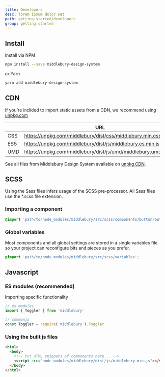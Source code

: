 ```yaml
---
title: Developers
desc: lorem ipsum dolor set
path: getting-started/developers
group: getting started
---
```



## Install

Install via NPM

```bash
npm install --save middlebury-design-system
```

or Yarn

```bash
yarn add middlebury-design-system
```

## CDN

If you're inclided to import static assets from a CDN, we recommend using [unpkg.com](https://unpkg.com)

||URL|
---|---
CSS|https://unpkg.com/middlebury/dist/css/middlebury.min.css
ES5|https://unpkg.com/middlebury/dist/js/middlebury.es.min.js
UMD|https://unpkg.com/middlebury/dist/js/umd/middlebury.umd.min.js

See all files from Middlebury Design System available on [unpkg CDN](httsp://unpkg.com/middlebury). 


## SCSS

Using the Sass files infers usage of the SCSS pre-processor. All Sass files use the *.scss file extension.

### Importing a component

```scss
@import 'path/to/node_modules/middlebury/src/scss/components/button/button';
```

### Global variables

Most components and all global settings are stored in a single variables file so your project can reconfigure bits and pieces as you prefer.

```scss
@import 'path/to/node_modules/middlebury/src/scss/variables';
```


## Javascript

### ES modules (recommended)

Importing specific functionality

```js
// es modules
import { Toggler } from 'middlebury'

// commonjs
const Toggler = require('middlebury').Toggler
```

### Using the built js files

```html
<html>
  <body>
    <!-- Put HTML snippets of components here... -->
    <script src="node_modules/middlebury/dist/js/middlebury.min.js"></script>
  </body>
</html>
```
